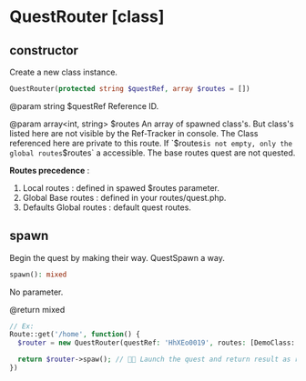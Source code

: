 # QuestRouter [class]

## constructor

Create a new class instance.

```php
QuestRouter(protected string $questRef, array $routes = [])
```

@param string $questRef Reference ID.

@param array<int, string> $routes An array of spawned class's. But class's listed
here are not visible by the Ref-Tracker in console. The Class referenced here are private to this route.
If `$routes` is not empty, only the global routes `$routes` a accessible. The base routes quest are not quested.

__Routes precedence__ :

1. Local routes : defined in spawed $routes parameter.
2. Global Base routes : defined in your routes/quest.php.
3. Defaults Global routes : default quest routes.

## spawn

Begin the quest by making their way. QuestSpawn a way.

```php
spawn(): mixed
```

No parameter.

@return mixed

```php
// Ex: 
Route::get('/home', function() {
  $router = new QuestRouter(questRef: 'HhXEo0019', routes: [DemoClass::class]);

  return $router->spaw(); // 🥷🚩 Launch the quest and return result as response.
})
```
